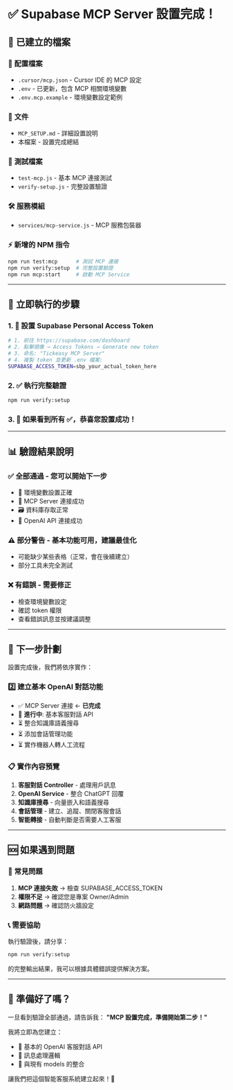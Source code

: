 # ✅ Supabase MCP Server 設置完成！

## 📁 **已建立的檔案**

### 🔧 **配置檔案**
- `.cursor/mcp.json` - Cursor IDE 的 MCP 設定
- `.env` - 已更新，包含 MCP 相關環境變數
- `.env.mcp.example` - 環境變數設定範例

### 📖 **文件**
- `MCP_SETUP.md` - 詳細設置說明
- 本檔案 - 設置完成總結

### 🧪 **測試檔案**
- `test-mcp.js` - 基本 MCP 連接測試
- `verify-setup.js` - 完整設置驗證

### 🛠️ **服務模組**
- `services/mcp-service.js` - MCP 服務包裝器

### ⚡ **新增的 NPM 指令**
```bash
npm run test:mcp      # 測試 MCP 連接
npm run verify:setup  # 完整設置驗證
npm run mcp:start     # 啟動 MCP Service
```

---

## 🚀 **立即執行的步驟**

### 1. 🔑 **設置 Supabase Personal Access Token**
```bash
# 1. 前往 https://supabase.com/dashboard
# 2. 點擊頭像 → Access Tokens → Generate new token
# 3. 命名: "Tickeasy MCP Server"
# 4. 複製 token 並更新 .env 檔案:
SUPABASE_ACCESS_TOKEN=sbp_your_actual_token_here
```

### 2. ✅ **執行完整驗證**
```bash
npm run verify:setup
```

### 3. 🎯 **如果看到所有 ✅，恭喜您設置成功！**

---

## 📊 **驗證結果說明**

### ✅ **全部通過** - 您可以開始下一步
- 🔧 環境變數設置正確
- 🔗 MCP Server 連接成功
- 🗃️ 資料庫存取正常
- 🤖 OpenAI API 連接成功

### ⚠️ **部分警告** - 基本功能可用，建議最佳化
- 可能缺少某些表格（正常，會在後續建立）
- 部分工具未完全測試

### ❌ **有錯誤** - 需要修正
- 檢查環境變數設定
- 確認 token 權限
- 查看錯誤訊息並按建議調整

---

## 🎯 **下一步計劃**

設置完成後，我們將依序實作：

### 2️⃣ **建立基本 OpenAI 對話功能**
- ✅ MCP Server 連接 ← **已完成**
- 🔄 **進行中**: 基本客服對話 API
- ⏳ 整合知識庫語義搜尋
- ⏳ 添加會話管理功能
- ⏳ 實作機器人轉人工流程

### 📋 **實作內容預覽**
1. **客服對話 Controller** - 處理用戶訊息
2. **OpenAI Service** - 整合 ChatGPT 回覆
3. **知識庫搜尋** - 向量嵌入和語義搜尋
4. **會話管理** - 建立、追蹤、關閉客服會話
5. **智能轉接** - 自動判斷是否需要人工客服

---

## 🆘 **如果遇到問題**

### 🔴 **常見問題**
1. **MCP 連接失敗** → 檢查 SUPABASE_ACCESS_TOKEN
2. **權限不足** → 確認您是專案 Owner/Admin
3. **網路問題** → 確認防火牆設定

### 📞 **需要協助**
執行驗證後，請分享：
```bash
npm run verify:setup
```
的完整輸出結果，我可以根據具體錯誤提供解決方案。

---

## 🎉 **準備好了嗎？**

一旦看到驗證全部通過，請告訴我：
**"MCP 設置完成，準備開始第二步！"**

我將立即為您建立：
- 🤖 基本的 OpenAI 客服對話 API
- 📝 訊息處理邏輯
- 🔄 與現有 models 的整合

讓我們把這個智能客服系統建立起來！🚀